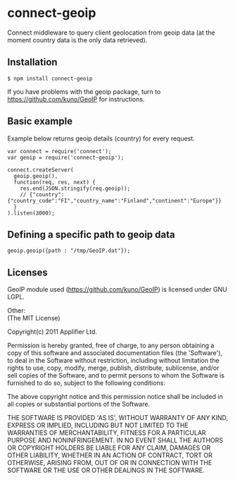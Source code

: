 # connect-geoip
Connect middleware to query client geolocation from geoip data (at the moment country data is the only data retrieved).
## Installation
    $ npm install connect-geoip
If you have problems with the geoip package, turn to https://github.com/kuno/GeoIP for instructions.
## Basic example
Example below returns geoip details (country) for every request.

    var connect = require('connect');
    var geoip = require('connect-geoip');

    connect.createServer(
      geoip.geoip(),
      function(req, res, next) {
        res.end(JSON.stringify(req.geoip));
        // {"country":{"country_code":"FI","country_name":"Finland","continent":"Europe"}}
      }
    ).listen(3000);

## Defining a specific path to geoip data
    geoip.geoip({path : "/tmp/GeoIP.dat"});

## Licenses
GeoIP module used (https://github.com/kuno/GeoIP) is licensed under GNU LGPL.

Other:<br />
(The MIT License)

Copyright(c) 2011 Applifier Ltd.<br />

Permission is hereby granted, free of charge, to any person obtaining
a copy of this software and associated documentation files (the
'Software'), to deal in the Software without restriction, including
without limitation the rights to use, copy, modify, merge, publish,
distribute, sublicense, and/or sell copies of the Software, and to
permit persons to whom the Software is furnished to do so, subject to
the following conditions:

The above copyright notice and this permission notice shall be
included in all copies or substantial portions of the Software.

THE SOFTWARE IS PROVIDED 'AS IS', WITHOUT WARRANTY OF ANY KIND,
EXPRESS OR IMPLIED, INCLUDING BUT NOT LIMITED TO THE WARRANTIES OF
MERCHANTABILITY, FITNESS FOR A PARTICULAR PURPOSE AND NONINFRINGEMENT.
IN NO EVENT SHALL THE AUTHORS OR COPYRIGHT HOLDERS BE LIABLE FOR ANY
CLAIM, DAMAGES OR OTHER LIABILITY, WHETHER IN AN ACTION OF CONTRACT,
TORT OR OTHERWISE, ARISING FROM, OUT OF OR IN CONNECTION WITH THE
SOFTWARE OR THE USE OR OTHER DEALINGS IN THE SOFTWARE.